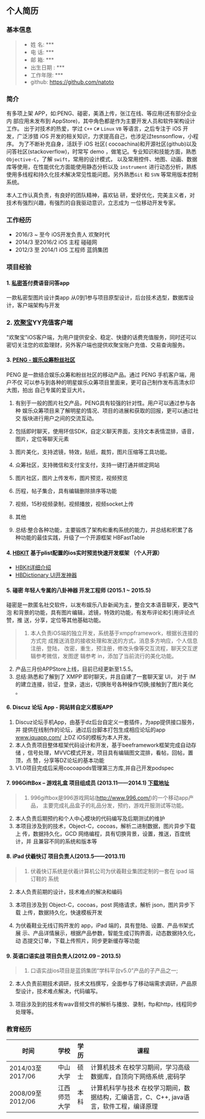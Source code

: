 <!------->
<!--layout: draft-->
<!--title: 我的简历-->
<!--tag: ios-->
<!--date: 2017-05-31 -->
<!------->
## 个人简历
 
###  基本信息 
>* 姓 名: ***
>* 电 话: ***
>* 邮 箱: ***
>* 出生日期 : ***
>* 工作年限: ***
>* github: https://github.com/natoto 

###  简介   
   有多项上架 APP，如:PENG、碰密，美酒上传，张江在线、等应用(还有部分企业内 部应用未发布到 AppStore)，其中角色都是作为主要开发人员和软件架构设计工作。 
   出于对技术的热爱，学过 `C++` `C#` `Linux` `VB` 等语言，之后专注于 iOS 开发，广泛涉猎 iOS 开发的相关知识，力求提高自己，也涉足过tesnsonflow，小程序。
   为了不断补充自身，活跃于 iOS 社区( cocoachina)和开源社区(github)以及问答社区(stackoverflow)，时常写 demo ，做笔记。专业知识和技能方面，熟悉 `Objective-C`，了解 `swift`，常用的设计模式， 以及常用控件、地图、动画、数据库等使用，在性能优化方面能使用静态分析以及 `instrument` 进行动态分析，熟练使用多线程和持久化技术解决常见性能问题。另外熟悉`Git` 和 `SVN` 等常用版本控制系统。
    
   本人工作认真负责，有良好的团队精神，喜欢钻 研，爱好优化，完美主义者，对技术有强烈兴趣，有强烈的自我驱动意识，立志成为 一位移动开发专家。 


###  工作经历 
* 2016/3 ~ 至今   iOS开发负责人 欢聚时代
* 2014/3 至2016/2 iOS 主程 碰碰网  
* 2012/3 至 2014/1 iOS 工程师 蓝鸽集团 
 
###  项目经验
 

####  1. [私密答](http://t.cn/Ra89qox)付费语音问答app
 一款私密型图片设计类app
从0到1参与项目原型设计，后台技术选型，数据库设计，客户端架构与开发

###  2. [欢聚宝](https://itunes.apple.com/cn/app/id1056529257?mt=8)YY充值客户端

"欢聚宝"iOS客户端，为用户提供安全、稳定、快捷的话费充值服务，同时还可以密切关注您的欢盈理财，另外客户端也提供欢聚宝账户充值、交易查询服务。

#### 3. [PENG - 娱乐众筹粉丝社区](https://itunes.apple.com/us/app/peng-zui-dong-ni-zhui-xing/id1018173618?l=zh&ls=1&mt=8)

PENG 是一款结合娱乐众筹和粉丝社区的移动产品。通过 PENG 手机客户端，用户不仅 可以参与到各种的明星娱乐众筹项目里面来，更可自己制作发布高清水印大图，拍出 自己专属的爱豆大片。
> 
1. 有别于一般的图片社交产品，PENG具有较强的针对性。用户可以通过参与各种 娱乐众筹项目来了解明星的情况、项目的进展和获取的回报，更可以通过社交 版块进行用户之间的交流互动。  
2.	包括即时聊天，使用环信SDK，自定义聊天界面，支持文本表情混排，语音， 图片，定位等聊天元素 
3.	图片美化，支持滤镜，特效，贴纸，裁剪，图片压缩等工具功能。 
4.	众筹社区，支持微信和支付宝支付，支持一键打通并绑定网站 
5.	图片社区，图片上传发布，图片预览，视频预览 
6.	历程，帖子集合，具有编辑删除排序等功能 
7.	视频，15秒视频录制，视频播放，视频socket上传 

8.	其他 

9.	总结:整合各种功能，主要锻炼了架构和重构系统的能力，并总结和积累了各 
种功能的最佳实践，升级了一个开源框架 HBFastTable 

####  4. [HBKIT](https://github.com/Natoto/HBFastTableViewCotroller) 基于plist配置的ios实时预览快速开发框架 （个人开源）
>
* [HBKit详细介绍](http://www.jianshu.com/p/4f65209889e7)
* [HBDictionary UI开发神器](http://www.jianshu.com/p/1f2d90d82987)

####  5.  碰密 年轻人专属的八卦神器 开发工程师 (2015.1 ~ 2015.5) 

碰密是一款匿名社交软件，以发布娱乐八卦新闻为主，整合文本语音聊天，更改气泡 和背景的功能，具有图片编辑，滤镜，特效的功能，有发布评论和引用评论点赞，推 送，分享，定位等其他基础功能。 
>1.	本人负责iOS端的独立开发，系统基于xmppframework，根据长连接的方式完 成推送消息的接收处理和发送的方式，消息多方响应，个人信息注册，登陆， 改密，重生，预注册，修改头像等交互流程，聊天交互逻辑参考微信，发图逻 辑参考 in，添加了当前流行的美化功能。 
2.	产品三月份APPStore上线，目前已经更新至1.5.5。 
3.	总结:熟悉和了解到了 XMPP 即时聊天，并且自建了一套聊天室 UI， 对于 IM 
的建立连接，验证，登录，退出，切换账号各种操作切换;接触到了图片美化 。 

####  6. Discuz 论坛 App - 网站转自定义模板APP
>
1.	Discuz论坛手机App，由基于dz后台自定义一套插件，为app提供接口服务，并 提供在线制作的论坛，通过后台脚本打包生成相应论坛的app www.iquapp.com/ 上DZ iOS的模板为本人开发。 
2.	本人负责项目整体框架代码设计和开发，基于beeframework框架完成自动存储 ，信号处理，MVVC模式开发，项目具有编辑图文混排，看帖，回帖，置顶，点 赞，分享等DZ论坛的基本功能 
3.	V1.0项目完成后采用cocoapods管理第三方库,并自己开发podspec 


####  7. 996GiftBox – 游戏礼盒 项目组成员 (2013.11——2014.1) [下载地址](http://www.996.com/box/ )

> 1. 996giftbox是996游戏网站(http://www.996.com/)的一个移动app产品， 主要完成礼品盒子的礼品分发，预约，游戏开服测试等功能。 
2. 本人负责后期预约和个人中心模块的代码编写及后期测试的维护 
3. 本项目涉及到的技术，Object-C，cocoas，解析二进制数据，图片异步下载上 传，数据持久化，GCD 网络编程，具有切换背景，设置，推送，百度统计，并 且兼容不同的系统和版本等 
 
####  8. iPad 伏羲快订 项目负责人(2013.5——2013.11) 
>1.	伏羲快订系统是伏羲计算机公司为伏羲鞋业集团定制的一套在 ipad 端订鞋的 系统 

2.	本人负责前期的设计，技术难点的解决和编码 

3.	本项目涉及到 Object-C，cocoas，post 网络请求，解析 json，图片异步下载 
上传，数据持久化，快速模板开发 

4.	为伏羲鞋业无线订购开发的 app，iPad 端的，具有登陆、设置、产品书架式展 
示、产品详情展示，根据产品参数，智能生成订购界面，动态数据持久化，动 态提交订单，下载上传照片，同步更新缓存等功能 


####  9. 英语口语实战 项目负责人(2012.09 – 2013.5) 
>1.	口语实战ios项目是蓝鸽集团“学科平台v5.0”产品的子产品之一; 

2.	本人负责前期技术调研，技术文档撰写，全面参与了移动端需求调研，产品原 
型设计，技术难点解决，代码编写。 

3.	项目涉及到的技术有wav音频文件的解析与播放、录制，ftp和http，线程同步 
处理等。 

###  教育经历 

| 时间        | 学校   |  学历  | 课程 |
| --------   | -------:  | :----:  | ---|
| 2014/03至2017/06     |中山大学  |   硕士     | 计算机技术 在校学习期间，学习高级数据库，自顶向下网络系统 ,密码学  |
| 2008/09至2012/06        |   江西师范大学   |  本科   |  计算机科学与技术 在校学习期间，数据结构，汇编语言，C、C++, java语言，软件工程，编译原理 |
 
 

 

 

